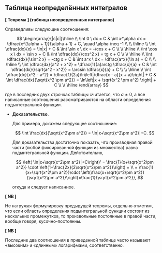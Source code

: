 ## Таблица неопределённых интегралов

 **[ Теорема ] (таблица неопределенных интегралов)**

Справедливы следующие соотношения:

$$
\begin{array}{|c|c|}\hline \\ \int 0 \ dx = C & \int x^\alpha dx = \dfrac{x^{\alpha + 1}}{\alpha + 1} + C, \quad \alpha \neq -1  \\ \\ \hline \\ \int \dfrac{dx}{x} = \ln|x| + C & \int \sin x \ dx = -\cos x + C \\ \\ \hline \\ \int \cos x \ dx = \sin x + C & \int \dfrac{dx}{\cos^2 x} = tg x + C \\  \\ \hline \\ \int \dfrac{dx}{\sin^2 x} = -ctg x + C & \int a^x \ dx = \dfrac{a^x}{\ln a} + C \\ \\ \hline \\ \int \dfrac{dx}{a^2 + x^2} = \dfrac{1}{a}arctg \dfrac{x}{a} + C & \int \dfrac{dx}{\sqrt{a^2 - x^2}} = \arcsin \dfrac{x}{a} + C \\ \\ \hline \\ \int \dfrac{dx}{x^2 - a^2} = \dfrac{1}{2a}\ln\left|\dfrac{x - a}{x + a}\right| + C & \int \dfrac{dx}{\sqrt{x^2 \pm a^2}} = \ln\left|x + \sqrt{x^2 \pm a^2} \right| + C \\ \\ \hline \end{array}
$$

где в последних двух строчках таблицы считается, что $a \neq 0$, а все написанные соотношения рассматриваются на области определения подынтегральной функции. 

- **Доказательство.**
    
    Для примера, докажем следующее соотношение:
    
    $$
    \int \frac{dx}{\sqrt{x^2\pm a^2}} = \ln|x+\sqrt{x^2\pm a^2}|+C.
    $$
    
    Для доказательства достаточно показать, что производная правой части (любой фиксированной функции из множества) равна подынтегральной функции. Действительно,
    
    $$
    \left( \ln|x+\sqrt{x^2\pm a^2}|+C\right)' = \frac{1}{x+\sqrt{x^2\pm a^2}} \cdot \left(1+\frac{2x}{2\sqrt{x^2\pm a^2}}\right) = \\ = \frac{1}{x+\sqrt{x^2\pm a^2}}\cdot \left(\frac{x+\sqrt{x^2\pm a^2}}{\sqrt{x^2\pm a^2}}\right)=\frac{1}{\sqrt{x^2\pm a^2}},
    $$
    
    откуда и следует написанное.
    



**[ NB ]**

Не нагружая формулировку предыдущей теоремы, отдельно отметим, что если область определения подынтегральной функции состоит из нескольких промежутков, то произвольные постоянные в правой части, вообще говоря, кусочно-постоянны.




**[ NB ]**

Последние два соотношения в приведенной таблице часто называют «высоким» и «длинным» логарифмами, соответственно.


